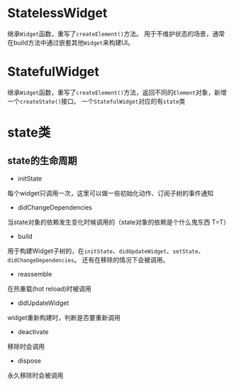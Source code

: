 # StatelessWidget

继承`Widget`函数，重写了`createElement()`方法。
用于不维护状态的场景，通常在build方法中通过嵌套其他`Widget`来构建UI。

# StatefulWidget

继承`Widget`函数，重写了`createElement()`方法，返回不同的`Element`对象，新增一个`createState()`接口。
一个`StatefulWidget`对应的有`state`类

# state类

## state的生命周期

- initState

每个widget只调用一次，这里可以做一些初始化动作、订阅子树的事件通知

- didChangeDependencies

当state对象的依赖发生变化时候调用的（state对象的依赖是个什么鬼东西 T=T）

- build

用于构建Widget子树的，在`initState`、`didUpdateWidget`、`setState`、`didChangeDependencies`。
还有在移除的情况下会被调用。

- reassemble

在热重载(hot reload)时被调用 

- didUpdateWidget

widget重新构建时，判断是否要重新调用

- deactivate

移除时会调用

- dispose

永久移除时会被调用
